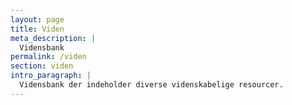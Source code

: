```yaml
---
layout: page
title: Viden
meta_description: |
  Vidensbank
permalink: /viden
section: viden
intro_paragraph: |
  Vidensbank der indeholder diverse videnskabelige resourcer.
---
```



